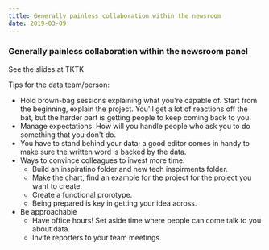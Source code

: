 ```yaml
---
title: Generally painless collaboration within the newsroom
date: 2019-03-09
---
```


### Generally painless collaboration within the newsroom panel

See the slides at TKTK

Tips for the data team/person:
- Hold brown-bag sessions explaining what you're capable of. Start from the beginning, explain the project. You'll get a lot of reactions off the bat, but the harder part is getting people to keep coming back to you.
- Manage expectations. How will you handle people who ask you to do something that you don't do.
- You have to stand behind your data; a good editor comes in handy to make sure the written word is backed by the data.
- Ways to convince colleagues to invest more time:
	- Build an inspiratino folder and new tech inspirments folder.
	- Make the chart, find an example for the project for the project you want to create.
	- Create a functional prorotype.
	- Being prepared is key in getting your idea across.
- Be approachable
	- Have office hours! Set aside time where people can come talk to you about data.
	- Invite reporters to your team meetings.

